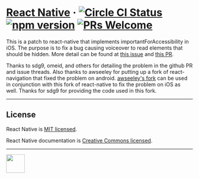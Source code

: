 # [React Native](https://facebook.github.io/react-native/) &middot;  [![Circle CI Status](https://circleci.com/gh/facebook/react-native.svg?style=shield)](https://circleci.com/gh/facebook/react-native) [![npm version](https://badge.fury.io/js/react-native.svg)](https://badge.fury.io/js/react-native) [![PRs Welcome](https://img.shields.io/badge/PRs-welcome-brightgreen.svg)](CONTRIBUTING.md#pull-requests)

This is a patch to react-native that implements importantForAccessibility in iOS. The purpose is to fix a bug causing voiceover to read elements that should be hidden. More detail can be found at [this issue](https://github.com/facebook/react-native/issues/9725) and [this PR](https://github.com/facebook/react-native/pull/11788).

Thanks to sdg9, omeid, and others for detailing the problem in the github PR and issue threads. Also thanks to awseeley for putting up a fork of react-navigation that fixed the problem on android. [awseeley's fork](https://github.com/awseeley/react-navigation) can be used in conjunction with this fork of react-native to fix the problem on iOS as well. Thanks for sdg9 for providing the code used in this fork.

---

## License

React Native is [MIT licensed](./LICENSE).

React Native documentation is [Creative Commons licensed](./LICENSE-docs).

---

<img src="https://avatars2.githubusercontent.com/u/69631?s=200&v=4" width="50"></img>
